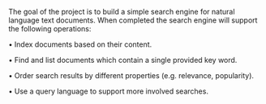 The goal of the project is to build a simple search engine for natural language text
documents.
When completed the search engine will support the following operations:

• Index documents based on their content.

• Find and list documents which contain a single provided key word.

• Order search results by different properties (e.g. relevance, popularity).

• Use a query language to support more involved searches.
